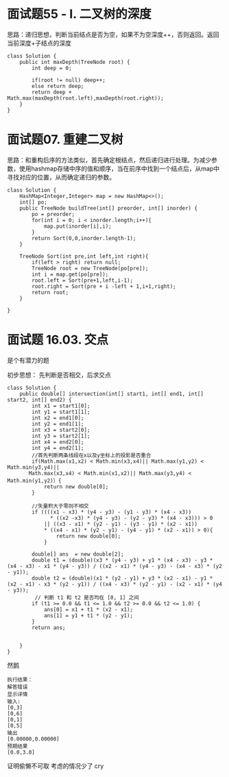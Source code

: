 # 面试题55 - I. 二叉树的深度 #

思路：递归思想，判断当前结点是否为空，如果不为空深度++，否则返回。返回当前深度+子结点的深度

	class Solution {
	    public int maxDepth(TreeNode root) {
	        int deep = 0;
	        
	        if(root != null) deep++;
	        else return deep;
	        return deep + Math.max(maxDepth(root.left),maxDepth(root.right));
	    }
	}

# 面试题07. 重建二叉树 #

思路：和重构后序的方法类似，首先确定根结点，然后递归进行处理。为减少参数，使用hashmap存储中序的值和顺序，当在前序中找到一个结点后，从map中寻找对应的位置，从而确定递归的参数。


	class Solution {
	    HashMap<Integer,Integer> map = new HashMap<>();
	    int[] po;
	    public TreeNode buildTree(int[] preorder, int[] inorder) {
	        po = preorder;
	        for(int i = 0; i < inorder.length;i++){
	            map.put(inorder[i],i);
	        }
	        return Sort(0,0,inorder.length-1);
	    }
	
	    TreeNode Sort(int pre,int left,int right){
	        if(left > right) return null;
	        TreeNode root = new TreeNode(po[pre]);
	        int i = map.get(po[pre]);
	        root.left = Sort(pre+1,left,i-1);
	        root.right = Sort(pre + i -left + 1,i+1,right);
	        return root;
	    }
	
	}

# 面试题 16.03. 交点 #

是个有潜力的题

初步思想： 先判断是否相交，后求交点

	
	class Solution {
	    public double[] intersection(int[] start1, int[] end1, int[] start2, int[] end2) {
	        int x1 = start1[0];
	        int y1 = start1[1];
	        int x2 = end1[0];
	        int y2 = end1[1];
	        int x3 = start2[0];
	        int y3 = start2[1];
	        int x4 = end2[0];
	        int y4 = end2[1];
	        //首先判断两条线段在x以及y坐标上的投影是否重合
	        if(Math.max(x1,x2) < Math.min(x3,x4)|| Math.max(y1,y2) < Math.min(y3,y4)||
	       Math.max(x3,x4) < Math.min(x1,x2)|| Math.max(y3,y4) < Math.min(y1,y2)）{
	            return new double[0];
	        }
	
	        //矢量积大于零则不相交
	        if ((((x1 - x3) * (y4 - y3) - (y1 - y3) * (x4 - x3)) 
	              * ((x2 -x3) * (y4 - y3) - (y2 - y3) * (x4 - x3))) > 0
	            || ((x3 - x1) * (y2 - y1) - (y3 - y1) * (x2 - x1)) 
	            * ((x4 - x1) * (y2 - y1) - (y4 - y1) * (x2 - x1)) > 0){
	                return new double[0];
	            }
	
	        double[] ans  = new double[2];
	        double t1 = (double)(x3 * (y4 - y3) + y1 * (x4 - x3) - y3 * (x4 - x3) - x1 * (y4 - y3)) / ((x2 - x1) * (y4 - y3) - (x4 - x3) * (y2 - y1));
	        double t2 = (double)(x1 * (y2 - y1) + y3 * (x2 - x1) - y1 * (x2 - x1) - x3 * (y2 - y1)) / ((x4 - x3) * (y2 - y1) - (x2 - x1) * (y4 - y3));
	         // 判断 t1 和 t2 是否均在 [0, 1] 之间
	        if (t1 >= 0.0 && t1 <= 1.0 && t2 >= 0.0 && t2 <= 1.0) {
	            ans[0] = x1 + t1 * (x2 - x1);
	            ans[1] = y1 + t1 * (y2 - y1);
	        }
	        return ans;
	
	
	    }
	}

然鹅


	执行结果：
	解答错误
	显示详情
	输入:
	[0,3]
	[0,6]
	[0,1]
	[0,5]
	输出
	[0.00000,0.00000]
	预期结果
	[0.0,3.0]

证明偷懒不可取 考虑的情况少了 cry